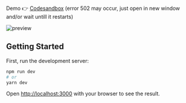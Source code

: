 Demo 👉 [Codesandbox](https://codesandbox.io/s/github/auto200/tic-tac-whatever)
(error 502 may occur, just open in new window and/or wait untill it restarts)

<img src="preview.gif" alt="preview">

## Getting Started

First, run the development server:

```bash
npm run dev
# or
yarn dev
```

Open [http://localhost:3000](http://localhost:3000) with your browser to see the result.
